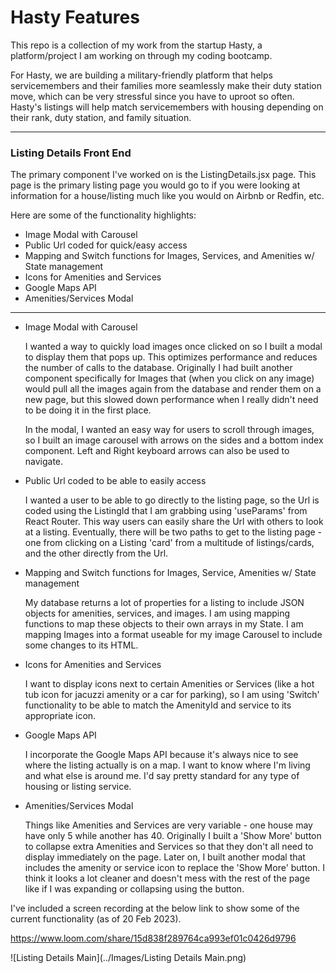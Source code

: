 # Hasty Features

This repo is a collection of my work from the startup Hasty, a platform/project I am working on through my coding bootcamp.

For Hasty, we are building a military-friendly platform that helps servicemembers and their families more seamlessly make their duty station move, which can be very stressful since you have to uproot so often. Hasty's listings will help match servicemembers with housing depending on their rank, duty station, and family situation.

---

### Listing Details Front End

The primary component I've worked on is the ListingDetails.jsx page. This page is the primary listing page you would go to if you were looking at information for a house/listing much like you would on Airbnb or Redfin, etc.

Here are some of the functionality highlights:

- Image Modal with Carousel
- Public Url coded for quick/easy access
- Mapping and Switch functions for Images, Services, and Amenities w/ State management
- Icons for Amenities and Services
- Google Maps API
- Amenities/Services Modal

---

- Image Modal with Carousel

  I wanted a way to quickly load images once clicked on so I built a modal to display them that pops up. This optimizes performance and reduces the number of calls to the database. Originally I had built another component specifically for Images that (when you click on any image) would pull all the images again from the database and render them on a new page, but this slowed down performance when I really didn't need to be doing it in the first place.

  In the modal, I wanted an easy way for users to scroll through images, so I built an image carousel with arrows on the sides and a bottom index component. Left and Right keyboard arrows can also be used to navigate.

- Public Url coded to be able to easily access

  I wanted a user to be able to go directly to the listing page, so the Url is coded using the ListingId that I am grabbing using 'useParams' from React Router. This way users can easily share the Url with others to look at a listing. Eventually, there will be two paths to get to the listing page - one from clicking on a Listing 'card' from a multitude of listings/cards, and the other directly from the Url.

- Mapping and Switch functions for Images, Service, Amenities w/ State management

  My database returns a lot of properties for a listing to include JSON objects for amenities, services, and images. I am using mapping functions to map these objects to their own arrays in my State.
  I am mapping Images into a format useable for my image Carousel to include some changes to its HTML.

- Icons for Amenities and Services

  I want to display icons next to certain Amenities or Services (like a hot tub icon for jacuzzi amenity or a car for parking), so I am using 'Switch' functionality to be able to match the AmenityId and service to its appropriate icon.

- Google Maps API

  I incorporate the Google Maps API because it's always nice to see where the listing actually is on a map. I want to know where I'm living and what else is around me. I'd say pretty standard for any type of housing or listing service.

- Amenities/Services Modal

  Things like Amenities and Services are very variable - one house may have only 5 while another has 40. Originally I built a 'Show More' button to collapse extra Amenities and Services so that they don't all need to display immediately on the page. Later on, I built another modal that includes the amenity or service icon to replace the 'Show More' button. I think it looks a lot cleaner and doesn't mess with the rest of the page like if I was expanding or collapsing using the button.

I've included a screen recording at the below link to show some of the current functionality (as of 20 Feb 2023).

https://www.loom.com/share/15d838f289764ca993ef01c0426d9796

![Listing Details Main](../Images/Listing Details Main.png)
